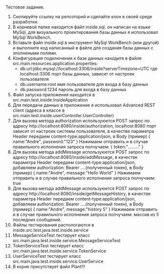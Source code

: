 Тестовое задание.

1) Скопируйте ссылку на репозторий и сделайте клон в своей среде разработки.
2) В корневой папке находится файл inside.sql, он написан на языке MySql, для визуального проектирования базы данных я использовал MySql WorkBench.
3) Вставьте файл inside.sql в инструмент MySql WorkBench (или другой) и выполните код написанный в файле для создания базы данных с зполнеными полями.
4) Конфигурация подключения к базе данных находитя в файле src.main.resources.application.properties:
   - db.url:jdbc:mysql://localhost:3306/inside?serverTimezone=UTC где localhost:3306 порт базы данных, зависит от настроек пользователя
   - db.username:root имя пользователя для входа в базу данных
   - db.password:1234 пароль для входа в базу данных
5) Файл запуска приложения находится в src.main.test.inside.InsideApplication
6) Для передачи данных в приложение я использовал Advanced REST client (адреса в классе в src.main.test.inside.userController.UserController)
7) Для вызова метода authorization используюется POST запрос по адресу http://localhost:8080/inside/authorization, localhost:8080 порт зависит от настроек системы пользователя, в качестве параметра Header передаем content-type:application/json, в Body (пример)
   {
   name:"Andre",
   password:"123"
   }
   Нажимаем отправить и в случае правильного исполнения запроса полчучаем:
   {
   token:"........."
   }
8) Для вызова метода addMessage используюется POST запрос по адресу http://localhost:8080/inside/addMessage, в качестве параметра Header передаем content-type:application/json, добавляем authorization: Bearer ....(полученный токен), в Body (пример)
   {
   name:"Andre",
   message:"Hello World"
   }
   Нажимаем отправить и в случае правильного исполнения запроса полчучаем: true
9) Для вызова метода addMessage используюется POST запрос по адресу http://localhost:8080/inside/getMessageHistory, в качестве параметра Header передаем content-type:application/json, добавляем authorization: Bearer ....(полученный токен), в Body (пример)
   {
   name:"Andre",
   message:"history 5"
   }
   Нажимаем отправить и в случае правильного исполнения запроса полчучаем: массив из 5 последних сообщений.
10) Файлы тестирования распологаются в inside.src.test.java.test.inside.service
11) MessageServiceTest тестирует класс src.main.java.test.inside.service.MessageServiceTest
12) TokenServiceTest тестирует класс src.main.java.test.inside.service.TokenService
13) UserServiceTest тестирует класс src.main.java.test.inside.service.UserService
14) В корне присутствует файл Plant!!!